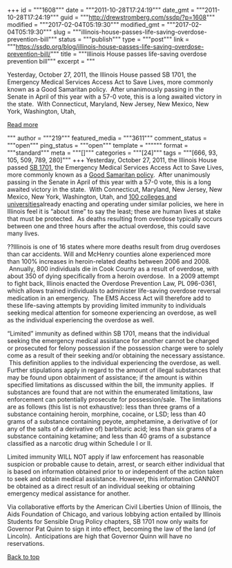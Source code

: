 +++
id = """1608"""
date = """2011-10-28T17:24:19"""
date_gmt = """2011-10-28T17:24:19"""
guid = """http://drewstromberg.com/ssdp/?p=1608"""
modified = """2017-02-04T05:19:30"""
modified_gmt = """2017-02-04T05:19:30"""
slug = """illinois-house-passes-life-saving-overdose-prevention-bill"""
status = """publish"""
type = """post"""
link = """https://ssdp.org/blog/illinois-house-passes-life-saving-overdose-prevention-bill/"""
title = """Illinois House passes life-saving overdose prevention bill"""
excerpt = """<p>Yesterday, October 27, 2011, the Illinois House passed SB 1701, the Emergency Medical Services Access Act to Save Lives, more commonly known as a Good Samaritan policy.  After unanimously passing in the Senate in April of this year with a 57-0 vote, this is a long awaited victory in the state.  With Connecticut, Maryland, New Jersey, New Mexico, New York, Washington, Utah,</p>
<div class="h10"></div>
<p><a class="more-link2 flat" href="https://ssdp.org/blog/illinois-house-passes-life-saving-overdose-prevention-bill/">Read more</a></p>
"""
author = """219"""
featured_media = """3611"""
comment_status = """open"""
ping_status = """open"""
template = """"""
format = """standard"""
meta = """[]"""
categories = """[24]"""
tags = """[666, 93, 105, 509, 789, 280]"""
+++
Yesterday, October 27, 2011, the Illinois House passed <a href="http://www.ilga.gov/legislation/BillStatus.asp?DocNum=1701&amp;GAID=11&amp;DocTypeID=SB&amp;SessionID=84&amp;GA=97" target="_blank">SB 1701</a>, the Emergency Medical Services Access Act to Save Lives, more commonly known as a <a href="http://ssdp.org/campaigns/good-samaritan-policies">Good Samaritan policy</a>.  After unanimously passing in the Senate in April of this year with a 57-0 vote, this is a long awaited victory in the state.  With Connecticut, Maryland, New Jersey, New Mexico, New York, Washington, Utah, and <a href="https://spreadsheets.google.com/a/ssdp.org/pub?key=po4RRF6_Kp6MODWZvRw74LQ">100 colleges and universities</a>already enacting and operating under similar policies, we here in Illinois feel it is “about time” to say the least; these are human lives at stake that must be protected.  As deaths resulting from overdose typically occurs between one and three hours after the actual overdose, this could save many lives.



??Illinois is one of 16 states where more deaths result from drug overdoses than car accidents. Will and McHenry counties alone experienced more than 100% increases in heroin-related deaths between 2006 and 2008.  Annually, 800 individuals die in Cook County as a result of overdose, with about 350 of dying specifically from a heroin overdose.  In a 2009 attempt to fight back, Illinois enacted the Overdose Prevention Law, PL 096-0361, which allows trained individuals to administer life-saving overdose reversal medication in an emergency.  The EMS Access Act will therefore add to these life-saving attempts by providing limited immunity to individuals seeking medical attention for someone experiencing an overdose, as well as the individual experiencing the overdose as well.



“Limited” immunity as defined within SB 1701, means that the individual seeking the emergency medical assistance for another cannot be charged or prosecuted for felony possession if the possession charge were to solely come as a result of their seeking and/or obtaining the necessary assistance.  This definition applies to the individual experiencing the overdose, as well. Further stipulations apply in regard to the amount of illegal substances that may be found upon obtainment of assistance; if the amount is within specified limitations as discussed within the bill, the immunity applies.  If substances are found that are not within the enumerated limitations, law enforcement can potentially prosecute for possession/sale.  The limitations are as follows (this list is not exhaustive): less than three grams of a substance containing heroin, morphine, cocaine, or LSD; less than 40 grams of a substance containing peyote, amphetamine, a derivative of (or any of the salts of a derivative of) barbituric acid; less than six grams of a substance containing ketamine; and less than 40 grams of a substance classified as a narcotic drug within Schedule I or II.



Limited immunity WILL NOT apply if law enforcement has reasonable suspicion or probable cause to detain, arrest, or search either individual that is based on information obtained prior to or independent of the action taken to seek and obtain medical assistance. However, this information CANNOT be obtained as a direct result of an individual seeking or obtaining emergency medical assistance for another.



Via collaborative efforts by the American Civil Liberties Union of Illinois, the Aids Foundation of Chicago, and various lobbying action entailed by Illinois Students for Sensible Drug Policy chapters, SB 1701 now only waits for Governor Pat Quinn to sign it into effect, becoming the law of the land (of Lincoln).  Anticipations are high that Governor Quinn will have no reservations.



<a title="Back to Top" href="http://ssdp.org/news/blog/illinois-house-passes-life-saving-overdose-prevention-bill#top">Back to top</a>
